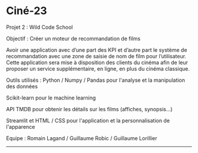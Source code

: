 # Ciné-23

Projet 2 : Wild Code School 

Objectif : Créer un moteur de recommandation de films

Avoir une application avec d’une part des KPI et d’autre part le
système de recommandation avec une zone de saisie de nom de film pour l’utilisateur.
Cette application sera mise à disposition des clients du cinéma afin de leur proposer un
service supplémentaire, en ligne, en plus du cinéma classique.

Outils utilisés : Python / Numpy / Pandas pour l'analyse et la manipulation des données

Scikit-learn pour le machine learning

API TMDB pour obtenir les détails sur les films (affiches, synopsis...)

Streamlit et HTML / CSS pour l'application et la personnalisation de l'apparence


Equipe : Romain Lagand / Guillaume Robic / Guillaume Lorillier

----------------------------------------------------------------------------------------------------------------------------------------


